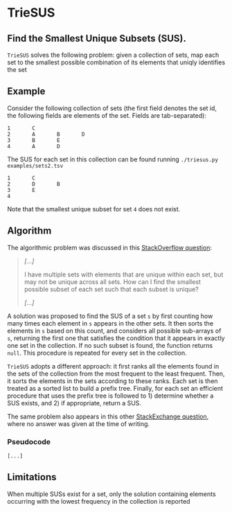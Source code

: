 # TrieSUS

## Find the Smallest Unique Subsets (SUS).

`TrieSUS` solves the following problem: given a collection of sets, map each set to the smallest possible combination of its elements that uniqly identifies the set

## Example

Consider the following collection of sets (the first field denotes the set id, the following fields are elements of the set. Fields are tab-separated):

```
1       C
2       A       B       D
3       B       E
4       A       D
```

The SUS for each set in this collection can be found running `./triesus.py examples/sets2.tsv`

```
1       C
2       D       B
3       E
4
```

Note that the smallest unique subset for set `4` does not exist.

## Algorithm

The algorithmic problem was discussed in this [StackOverflow question](https://stackoverflow.com/questions/63514798):

> *[...]*
> 
>  I have multiple sets with elements that are unique within each set, but may not be unique across all sets. How can I find the smallest possible subset of each set such that each subset is unique?
>
> *[...]*

A solution was proposed to find the SUS of a set `s` by first counting how many times each element in `s` appears in the other sets. It then sorts the elements in `s` based on this count, and considers all possible sub-arrays of `s`, returning the first one that satisfies the condition that it appears in exactly one set in the collection. If no such subset is found, the function returns `null`.
This procedure is repeated for every set in the collection.

`TrieSUS` adopts a different approach: it first ranks all the elements found in the sets of the collection from the most frequent to the least frequent. Then, it sorts the elements in the sets according to these ranks. Each set is then treated as a sorted list to build a prefix tree. Finally, for each set an efficient procedure that uses the prefix tree is followed to 1) determine whether a SUS exists, and 2) if appropriate, return a SUS.

The same problem also appears in this other [StackExchange question](https://math.stackexchange.com/questions/2436161), where no answer was given at the time of writing.

### Pseudocode

```
[...]
```

## Limitations

When multiple SUSs exist for a set, only the solution containing elements occurring with the lowest frequency in the collection is reported